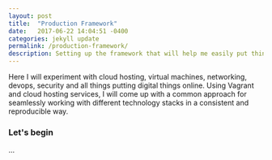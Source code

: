 ```yaml
---
layout: post
title:  "Production Framework"
date:   2017-06-22 14:04:51 -0400
categories: jekyll update
permalink: /production-framework/
description: Setting up the framework that will help me easily put things online
---
```

Here I will experiment with cloud hosting, virtual machines, networking, devops, security and
all things putting digital things online. Using Vagrant and cloud hosting services, I will
come up with a common approach for seamlessly working with different technology stacks in a 
consistent and reproducible way.

### Let's begin
...

